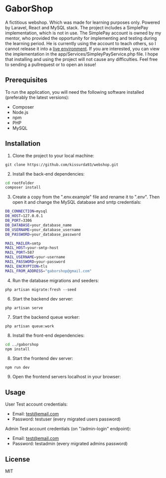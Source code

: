 # GaborShop

A fictitious webshop. Which was made for learning purposes only. Powered by Laravel, React and MySQL stack. The project includes a SimplePay implementation, which is not in use. The SimplePay account is owned by my mentor, who provided the opportunity for implementing and testing during the learning period. He is currently using the account to teach others, so I cannot release it into a [live environment](https://gaborshop.hu). If you are interested, you can view the implementation in the app/Services/SimpleyPayService.php file. I hope that installing and using the project will not cause any difficulties. Feel free to sending a pullrequest or to open an issue!

## Prerequisites

To run the application, you will need the following software installed (preferably the latest versions):

- Composer
- Node.js
- npm
- PHP
- MySQL

## Installation

1. Clone the project to your local machine:

`git clone https://github.com/kissurda93/webshop.git`

2. Install the back-end dependencies:

```bash
cd rootFolder
composer install
```

3. Create a copy from the ".env.example" file and rename it to ".env". Then open it and change the MySQL database and smtp credentials:

```bash
DB_CONNECTION=mysql
DB_HOST=127.0.0.1
DB_PORT=3306
DB_DATABASE=your_database_name
DB_USERNAME=your_database_username
DB_PASSWORD=your_database_password

MAIL_MAILER=smtp
MAIL_HOST=your-smtp-host
MAIL_PORT=587
MAIL_USERNAME=your-username
MAIL_PASSWORD=your-password
MAIL_ENCRYPTION=tls
MAIL_FROM_ADDRESS="gaborshop@gmail.com"
```

4. Run the database migrations and seeders:

`php artisan migrate:fresh --seed`

6. Start the backend dev server:

`php artisan serve`

7. Start the backend queue worker:

`php artisan queue:work`

8. Install the front-end dependencies:

```bash
cd ../gaborshop
npm install
```

8. Start the frontend dev server:

`npm run dev`

9. Open the frontend servers localhost in your browser:

## Usage

User Test account credentials:

- Email: test@email.com
- Password: testuser (every migrated users password)

Admin Test account credentials (on "/admin-login" endpoint):

- Email: test@email.com
- Password: testadmin (every migrated admins password)

## License

MIT
